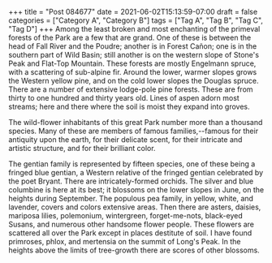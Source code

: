 +++
title = "Post 084677"
date = 2021-06-02T15:13:59-07:00
draft = false
categories = ["Category A", "Category B"]
tags = ["Tag A", "Tag B", "Tag C", "Tag D"]
+++
Among the least broken and most enchanting of the primeval forests of the Park are a few that are grand. One of these is between the head of Fall River and the Poudre; another is in Forest Cañon; one is in the southern part of Wild Basin; still another is on the western slope of Stone's Peak and Flat-Top Mountain. These forests are mostly Engelmann spruce, with a scattering of sub-alpine fir. Around the lower, warmer slopes grows the Western yellow pine, and on the cold lower slopes the Douglas spruce. There are a number of extensive lodge-pole pine forests. These are from thirty to one hundred and thirty years old. Lines of aspen adorn most streams; here and there where the soil is moist they expand into groves.

The wild-flower inhabitants of this great Park number more than a thousand species. Many of these are members of famous families,--famous for their antiquity upon the earth, for their delicate scent, for their intricate and artistic structure, and for their brilliant color.

The gentian family is represented by fifteen species, one of these being a fringed blue gentian, a Western relative of the fringed gentian celebrated by the poet Bryant. There are intricately-formed orchids. The silver and blue columbine is here at its best; it blossoms on the lower slopes in June, on the heights during September. The populous pea family, in yellow, white, and lavender, covers and colors extensive areas. Then there are asters, daisies, mariposa lilies, polemonium, wintergreen, forget-me-nots, black-eyed Susans, and numerous other handsome flower people. These flowers are scattered all over the Park except in places destitute of soil. I have found primroses, phlox, and mertensia on the summit of Long's Peak. In the heights above the limits of tree-growth there are scores of other blossoms.
